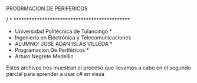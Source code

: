 PROGRMACION DE PERIFERICOS


/ * *********************************************
* Universidad Politécnica de Tulancingo *
* Ingeniería en Electrónica y Telecomunicaciones 
* ALUMNO: JOSE ADAN ISLAS VILLEDA *
* Programacion De Periféricos *
* Arturo Negrete Medellin

Estos archivos nos muestran el proceso que llevamos a cabo en el segundo parcial para aprender a usar c# en visua


